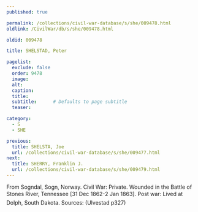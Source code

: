 ```yaml
---
published: true

permalink: /collections/civil-war-database/s/she/009478.html
oldlink: /CivilWar/db/s/she/009478.html

oldid: 009478

title: SHELSTAD, Peter

pagelist:
  exclude: false
  order: 9478
  image: 
  alt:
  caption:
  title:
  subtitle:      # Defaults to page subtitle
  teaser:

category: 
  - S 
  - SHE

previous:
  title: SHELSTA, Joe
  url: /collections/civil-war-database/s/she/009477.html  
next:
  title: SHERRY, Franklin J.
  url: /collections/civil-war-database/s/she/009479.html   
---
```

From Sogndal, Sogn, Norway. Civil War: Private. Wounded in the Battle of Stone&#146;s River, Tennessee [31 Dec 1862-2 Jan 1863]. Post war: Lived at Dolph, South Dakota. Sources: (Ulvestad p327)